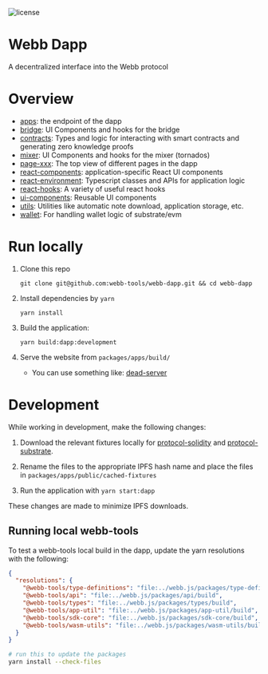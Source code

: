 ![license](https://img.shields.io/github/license/webb-tools/webb-dapp)

# Webb Dapp

A decentralized interface into the Webb protocol

# Overview

- [apps](https://github.com/webb-tools/webb-dapp/tree/master/packages/apps): the endpoint of the dapp
- [bridge](https://github.com/webb-tools/webb-dapp/tree/master/packages/bridge): UI Components and hooks for the bridge
- [contracts](https://github.com/webb-tools/webb-dapp/tree/master/packages/contracts): Types and logic for interacting with smart contracts and generating zero knowledge proofs
- [mixer](https://github.com/webb-tools/webb-dapp/tree/master/packages/mixer): UI Components and hooks for the mixer (tornados)
- [page-xxx](https://github.com/webb-tools/webb-dapp/tree/master/packages/): The top view of different pages in the dapp
- [react-components](https://github.com/webb-tools/webb-dapp/tree/master/packages/react-components): application-specific React UI components
- [react-environment](https://github.com/webb-tools/webb-dapp/tree/master/packages/react-environment): Typescript classes and APIs for application logic
- [react-hooks](https://github.com/webb-tools/webb-dapp/tree/master/packages/react-hooks): A variety of useful react hooks
- [ui-components](https://github.com/webb-tools/webb-dapp/tree/master/packages/ui-components): Reusable UI components
- [utils](https://github.com/webb-tools/webb-dapp/tree/master/packages/utils): Utilities like automatic note download, application storage, etc. 
- [wallet](https://github.com/webb-tools/webb-dapp/tree/master/packages/wallet): For handling wallet logic of substrate/evm

# Run locally

1. Clone this repo

   ```base
   git clone git@github.com:webb-tools/webb-dapp.git && cd webb-dapp
   ```

2. Install dependencies by `yarn`

   ```base
   yarn install
   ```

3. Build the application:
   ```base
   yarn build:dapp:development
   ```

4. Serve the website from `packages/apps/build/`
    - You can use something like: [dead-server](https://www.npmjs.com/package/dead-server)

# Development
While working in development, make the following changes:

1. Download the relevant fixtures locally for [protocol-solidity](https://github.com/webb-tools/protocol-solidity-fixtures) and [protocol-substrate](https://github.com/webb-tools/protocol-substrate-fixtures).

2. Rename the files to the appropriate IPFS hash name and place the files in `packages/apps/public/cached-fixtures`

3. Run the application with `yarn start:dapp`

These changes are made to minimize IPFS downloads.

## Running local webb-tools

To test a webb-tools local build in the dapp, update the yarn resolutions with the following:

```json
{
  "resolutions": {
    "@webb-tools/type-definitions": "file:../webb.js/packages/type-definitions/build",
    "@webb-tools/api": "file:../webb.js/packages/api/build",
    "@webb-tools/types": "file:../webb.js/packages/types/build",
    "@webb-tools/app-util": "file:../webb.js/packages/app-util/build",
    "@webb-tools/sdk-core": "file:../webb.js/packages/sdk-core/build",
    "@webb-tools/wasm-utils": "file:../webb.js/packages/wasm-utils/build"
  }
}
```

```bash
# run this to update the packages
yarn install --check-files
```
